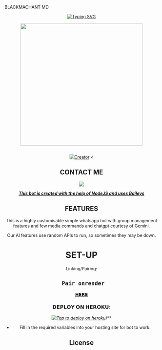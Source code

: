 BLACKMACHANT MD


<div align="center">
<a href="https://git.io/typing-svg"><img src="https://readme-typing-svg.demolab.com?font=Black+Ops+One&size=50&pause=1000&color=1BAFBAFF&center=true&width=910&height=100&lines=THIS  IS+BLACKMACHANT-MD;MULTI+DEVICE+WHATSAPP+BOT;CREATED+BY+BLACKMACHANT;PUBLIC+RELEASED; ...;TEAM BLACK MACHANT-𝙼𝙳." alt="Typing SVG" /></a>
  </p>
  
<p align="center">
<img src=": https://files.catbox.moe/s5nuh3.jpg" width="400" height="400"/>
</p>
<p align="center">
  <a href="#"><img src="http://readme-typing-svg.herokuapp.com?color=d1fa02&center=true&vCenter=true&multiline=false&lines=BLACKMACHAT+WHATSAPP+BOT" alt="">
</p>
<p align="center">
<a href="#"><img title="Creator" src="https://img.shields.io/badge/Creator-BLACK MACHANT-blue.svg?style=for-the-badge&logo=github"></a>
<
 

## CONTACT ME

<p align="center">

<a href="https://api.whatsapp.com/send?phone= 24114283550&text=Hello+N꙰i꙰c꙰k꙰༆"><img src="https://img.shields.io/badge/Contact BLACKMACHANT-25D366?style=for-the-badge&logo=whatsapp&logoColor=white" />


***This bot is created with the help of NodeJS and uses [Baileys](https://github.com/whiskeysockets/Baileys)***

## FEATURES
This is a highly customisable simple whatsapp bot with group management features and few media commands and chatgpt courtesy of Gemini.

Our AI features use random APIs to run, so sometimes they may be down.

# SET-UP

Linking/Pairing:
## ` Pair onrender`
[𝗛𝗘𝗥𝗘](https://perez-md-pairing.onrender.com)
            
    


###  𝗗𝗘𝗣𝗟𝗢𝗬 𝗢𝗡 𝗛𝗘𝗥𝗢𝗞𝗨:


  *[![Tap to deploy on heroku](https://www.herokucdn.com/deploy/button.svg)](https://dashboard.heroku.com/new?template=https://github.com/Ignatiusperez/Perez/tree/main))***
 

    

- Fill in the required variables into your hosting site for bot to work.
 </h2>
     

    
 
<div align="center">




## License
